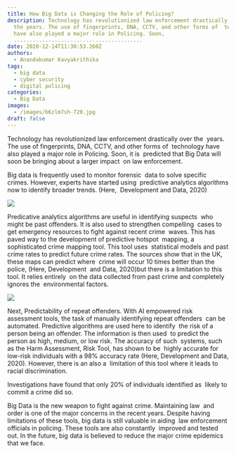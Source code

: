 ```yaml
---
title: How Big Data is Changing the Role of Policing?
description: Technology has revolutionized law enforcement drastically over
  the years. The use of fingerprints, DNA, CCTV, and other forms of  technology
  have also played a major role in Policing. Soon,
  .........................................
date: 2020-12-14T11:30:53.260Z
authors:
  - Anandakumar Kavyakrithika
tags:
  - big data
  - cyber security
  - digital policing
categories:
  - Big Data
images:
  - /images/b6zlm7sh-720.jpg
draft: false
---
```

Technology has revolutionized law enforcement drastically over the  years. The use of fingerprints, DNA, CCTV, and other forms of  technology have also played a major role in Policing. Soon, it is  predicted that Big Data will soon be bringing about a larger impact  on law enforcement. 

<!-- more -->

Big data is frequently used to monitor forensic  data to solve specific crimes. However, experts have started using  predictive analytics algorithms now to identify broader trends. (Here,  Development and Data, 2020) 

![](/images/tenor.gif)

Predicative analytics algorithms are useful in identifying suspects  who might be past offenders. It is also used to strengthen compelling  cases to get emergency resources to fight against recent crime  waves. This has paved way to the development of predictive hotspot  mapping, a sophisticated crime mapping tool. This tool uses  statistical models and past crime rates to predict future crime rates. The sources show that in the UK, these maps can predict where  crime will occur 10 times better than the police, (Here, Development  and Data, 2020)but there is a limitation to this tool. It relies entirely  on the data collected from past crime and completely ignores the  environmental factors. 

![](/images/giphy.gif)

Next, Predictability of repeat offenders. With AI empowered risk  assessment tools, the task of manually identifying repeat offenders  can be automated. Predictive algorithms are used here to identify  the risk of a person being an offender. The information is then used  to predict the person as high, medium, or low risk. The accuracy of such  systems, such as the Harm Assessment, Risk Tool, has shown to be  highly accurate for low-risk individuals with a 98% accuracy rate (Here, Development and Data, 2020). However, there is an also a  limitation of this tool where it leads to racial discrimination. 

Investigations have found that only 20% of individuals identified as  likely to commit a crime did so. 

Big Data is the new weapon to fight against crime. Maintaining law  and order is one of the major concerns in the recent years. Despite having limitations of these tools, big data is still valuable in aiding  law enforcement officials in policing. These tools are also constantly  improved and tested out. In the future, big data is believed to reduce the major crime epidemics that we face.